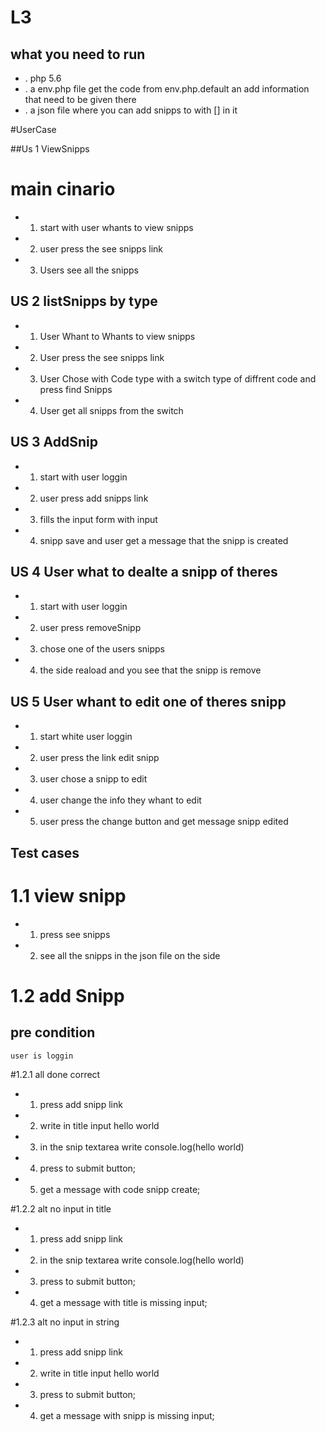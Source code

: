 # L3 

## what you need to run

* . php 5.6
* . a env.php file get the code from env.php.default an add information that need to be given there
* . a json file where you can add snipps to with [] in it

#UserCase

##Us 1 ViewSnipps

# main cinario

* 1. start with user whants to view snipps 
* 2. user press the see snipps link
* 3. Users see all the snipps

## US 2 listSnipps by type 

* 1. User Whant to Whants to view snipps
* 2. User press the see snipps link
* 3. User Chose with Code type with a switch type of diffrent code and press find Snipps
* 4. User get all snipps from the switch 
## US 3 AddSnip

* 1. start with user loggin
* 2. user press add snipps link
* 3. fills the input form with input
* 4. snipp save and user get a message that the snipp is created 

## US 4 User what to dealte a snipp of theres

* 1. start with user loggin
* 2. user press removeSnipp
* 3. chose one of the users snipps 
* 4. the side reaload and you see that the snipp is remove

## US 5 User whant to edit one of theres snipp

* 1. start white user loggin
* 2. user press the link edit snipp 
* 3. user chose a snipp to edit
* 4. user change the info they whant to edit
* 5. user press the change button and get message snipp edited

## Test cases

# 1.1 view snipp

*    1. press see snipps
*    2. see all the snipps in the json file on the side

# 1.2 add Snipp 

## pre condition 
    
    user is loggin

#1.2.1 all done correct

* 1. press add snipp link
* 2. write in title input hello world
* 3. in the snip textarea write console.log(hello world)
* 4. press to submit button;
* 5. get a message with code snipp create;

#1.2.2 alt no input in title

* 1. press add snipp link
* 2. in the snip textarea write console.log(hello world)
* 3. press to submit button;
* 4. get a message with title is missing input;

#1.2.3 alt no input in string

* 1. press add snipp link
* 2. write in title input hello world
* 3. press to submit button;
* 4. get a message with snipp is missing input;